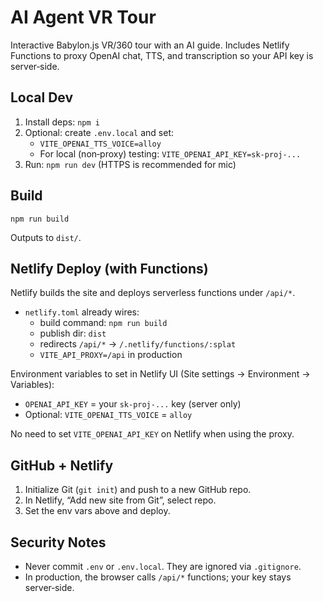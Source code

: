# AI Agent VR Tour

Interactive Babylon.js VR/360 tour with an AI guide. Includes Netlify Functions to proxy OpenAI chat, TTS, and transcription so your API key is server‑side.

## Local Dev

1. Install deps: `npm i`
2. Optional: create `.env.local` and set:
   - `VITE_OPENAI_TTS_VOICE=alloy`
   - For local (non‑proxy) testing: `VITE_OPENAI_API_KEY=sk-proj-...`
3. Run: `npm run dev` (HTTPS is recommended for mic)

## Build

```
npm run build
```
Outputs to `dist/`.

## Netlify Deploy (with Functions)

Netlify builds the site and deploys serverless functions under `/api/*`.

- `netlify.toml` already wires:
  - build command: `npm run build`
  - publish dir: `dist`
  - redirects `/api/*` → `/.netlify/functions/:splat`
  - `VITE_API_PROXY=/api` in production

Environment variables to set in Netlify UI (Site settings → Environment → Variables):

- `OPENAI_API_KEY` = your `sk-proj-...` key (server only)
- Optional: `VITE_OPENAI_TTS_VOICE` = `alloy`

No need to set `VITE_OPENAI_API_KEY` on Netlify when using the proxy.

## GitHub + Netlify

1. Initialize Git (`git init`) and push to a new GitHub repo.
2. In Netlify, “Add new site from Git”, select repo.
3. Set the env vars above and deploy.

## Security Notes

- Never commit `.env` or `.env.local`. They are ignored via `.gitignore`.
- In production, the browser calls `/api/*` functions; your key stays server‑side.

